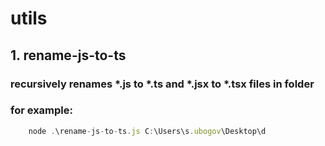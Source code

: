 # utils

## 1. rename-js-to-ts
### recursively renames *.js to *.ts and *.jsx to *.tsx files in folder
### for example:
```javascript
    node .\rename-js-to-ts.js C:\Users\s.ubogov\Desktop\d
```
